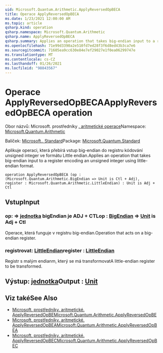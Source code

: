 ```yaml
---
uid: Microsoft.Quantum.Arithmetic.ApplyReversedOpBECA
title: Operace ApplyReversedOpBECA
ms.date: 1/23/2021 12:00:00 AM
ms.topic: article
qsharp.kind: operation
qsharp.namespace: Microsoft.Quantum.Arithmetic
qsharp.name: ApplyReversedOpBECA
qsharp.summary: Applies an operation that takes big-endian input to a register encoding an unsigned integer using little-endian format.
ms.openlocfilehash: 71e99d3390a2e510fd7ed28f3f6d8ed43b3ca7e6
ms.sourcegitcommit: 71605ea9cc630e84e7ef29027e1f0ea06299747e
ms.translationtype: MT
ms.contentlocale: cs-CZ
ms.lasthandoff: 01/26/2021
ms.locfileid: "98843567"
---
```

# <a name="applyreversedopbeca-operation"></a><span data-ttu-id="8950a-102">Operace ApplyReversedOpBECA</span><span class="sxs-lookup"><span data-stu-id="8950a-102">ApplyReversedOpBECA operation</span></span>

<span data-ttu-id="8950a-103">Obor názvů: Microsoft. prostředníky [. aritmetické operace](xref:Microsoft.Quantum.Arithmetic)</span><span class="sxs-lookup"><span data-stu-id="8950a-103">Namespace: [Microsoft.Quantum.Arithmetic](xref:Microsoft.Quantum.Arithmetic)</span></span>

<span data-ttu-id="8950a-104">Balíček: [Microsoft.. Standard](https://nuget.org/packages/Microsoft.Quantum.Standard)</span><span class="sxs-lookup"><span data-stu-id="8950a-104">Package: [Microsoft.Quantum.Standard](https://nuget.org/packages/Microsoft.Quantum.Standard)</span></span>


<span data-ttu-id="8950a-105">Aplikuje operaci, která přebírá vstup big-endian do registru kódování unsigned integer ve formátu Little endian.</span><span class="sxs-lookup"><span data-stu-id="8950a-105">Applies an operation that takes big-endian input to a register encoding an unsigned integer using little-endian format.</span></span>

```qsharp
operation ApplyReversedOpBECA (op : (Microsoft.Quantum.Arithmetic.BigEndian => Unit is Ctl + Adj), register : Microsoft.Quantum.Arithmetic.LittleEndian) : Unit is Adj + Ctl
```


## <a name="input"></a><span data-ttu-id="8950a-106">Vstup</span><span class="sxs-lookup"><span data-stu-id="8950a-106">Input</span></span>

### <a name="op--bigendian--unit--is-adj--ctl"></a><span data-ttu-id="8950a-107">op: [](xref:Microsoft.Quantum.Arithmetic.BigEndian) => [jednotka](xref:microsoft.quantum.lang-ref.unit) bigEndian je ADJ + CTL</span><span class="sxs-lookup"><span data-stu-id="8950a-107">op : [BigEndian](xref:Microsoft.Quantum.Arithmetic.BigEndian) => [Unit](xref:microsoft.quantum.lang-ref.unit)  is Adj + Ctl</span></span>

<span data-ttu-id="8950a-108">Operace, která funguje v registru big-endian.</span><span class="sxs-lookup"><span data-stu-id="8950a-108">Operation that acts on a big-endian register.</span></span>


### <a name="register--littleendian"></a><span data-ttu-id="8950a-109">registrovat: [LittleEndian](xref:Microsoft.Quantum.Arithmetic.LittleEndian)</span><span class="sxs-lookup"><span data-stu-id="8950a-109">register : [LittleEndian](xref:Microsoft.Quantum.Arithmetic.LittleEndian)</span></span>

<span data-ttu-id="8950a-110">Registr s malým endianm, který se má transformovat</span><span class="sxs-lookup"><span data-stu-id="8950a-110">A little-endian register to be transformed.</span></span>



## <a name="output--unit"></a><span data-ttu-id="8950a-111">Výstup: [jednotka](xref:microsoft.quantum.lang-ref.unit)</span><span class="sxs-lookup"><span data-stu-id="8950a-111">Output : [Unit](xref:microsoft.quantum.lang-ref.unit)</span></span>



## <a name="see-also"></a><span data-ttu-id="8950a-112">Viz také</span><span class="sxs-lookup"><span data-stu-id="8950a-112">See Also</span></span>

- [<span data-ttu-id="8950a-113">Microsoft. prostředníky. aritmetické. ApplyReversedOpBE</span><span class="sxs-lookup"><span data-stu-id="8950a-113">Microsoft.Quantum.Arithmetic.ApplyReversedOpBE</span></span>](xref:Microsoft.Quantum.Arithmetic.ApplyReversedOpBE)
- [<span data-ttu-id="8950a-114">Microsoft. prostředníky. aritmetické. ApplyReversedOpBEA</span><span class="sxs-lookup"><span data-stu-id="8950a-114">Microsoft.Quantum.Arithmetic.ApplyReversedOpBEA</span></span>](xref:Microsoft.Quantum.Arithmetic.ApplyReversedOpBEA)
- [<span data-ttu-id="8950a-115">Microsoft. prostředníky. aritmetické. ApplyReversedOpBEC</span><span class="sxs-lookup"><span data-stu-id="8950a-115">Microsoft.Quantum.Arithmetic.ApplyReversedOpBEC</span></span>](xref:Microsoft.Quantum.Arithmetic.ApplyReversedOpBEC)